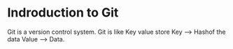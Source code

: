# Indroduction to Git

Git is a version control system.
Git is like Key value store
Key --> Hashof the data
Value --> Data.
